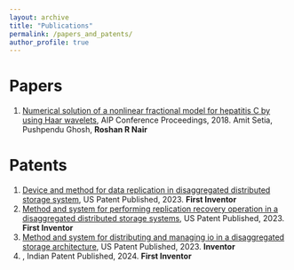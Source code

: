 ```yaml
---
layout: archive
title: "Publications"
permalink: /papers_and_patents/
author_profile: true
---
```


Papers
====
1. [Numerical solution of a nonlinear fractional model for hepatitis C by using Haar wavelets](https://pubs.aip.org/aip/acp/article-abstract/1975/1/030005/1020894/Numerical-solution-of-a-nonlinear-fractional-model), AIP Conference Proceedings, 2018.
    Amit Setia, Pushpendu Ghosh, **Roshan R Nair**

Patents
====
1. [Device and method for data replication in disaggregated distributed storage system](https://patents.google.com/patent/US20230205445A1/en?oq=US20230205445A1), US Patent Published, 2023.
   **First Inventor**
2. [Method and system for performing replication recovery operation in a disaggregated distributed storage systems](https://patents.google.com/patent/US20230205634A1/en?oq=US20230205634A1), US Patent Published, 2023.
   **First Inventor**
3. [Method and system for distributing and managing io in a disaggregated storage architecture](https://patents.google.com/patent/US20230205424A1/en?oq=US20230205424A1), US Patent Published, 2023.
   **Inventor**
4. [](), Indian Patent Published, 2024.
   **First Inventor**
